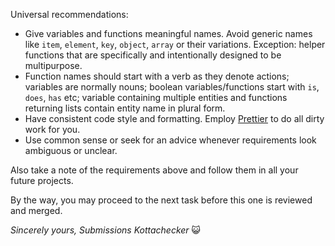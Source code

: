 Universal recommendations:
- Give variables and functions meaningful names. Avoid generic names like `item`, `element`, `key`, `object`, `array` or their variations. Exception: helper functions that are specifically and intentionally designed to be multipurpose.
- Function names should start with a verb as they denote actions; variables are normally nouns; boolean variables/functions start with `is`, `does`, `has` etc; variable containing multiple entities and functions returning lists contain entity name in plural form.
- Have consistent code style and formatting. Employ [Prettier](https://prettier.io/) to do all dirty work for you.
- Use common sense or seek for an advice whenever requirements look ambiguous or unclear. 

Also take a note of the requirements above and follow them in all your future projects.

By the way, you may proceed to the next task before this one is reviewed and merged.

_Sincerely yours,_
_Submissions Kottachecker_ 😺
